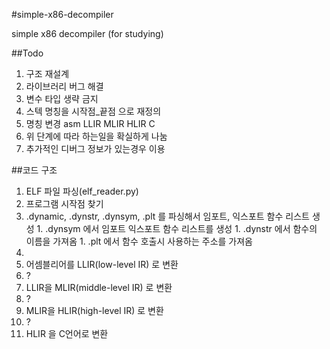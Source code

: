 #simple-x86-decompiler

simple x86 decompiler (for studying)

##Todo
  1. 구조 재설계
  1. 라이브러리 버그 해결
  1. 변수 타입 생략 금지
  1. 스텍 명칭을 시작점_끝점 으로 재정의
  1. 명칭 변경 asm LLIR MLIR HLIR C
  1. 위 단계에 따라 하는일을 확실하게 나눔
  1. 추가적인 디버그 정보가 있는경우 이용

##코드 구조
1. ELF 파일 파싱(elf_reader.py)
  1. 프로그램 시작점 찾기
  1. .dynamic, .dynstr, .dynsym, .plt 를 파싱해서 임포트, 익스포트 함수 리스트 생성
    1. .dynsym 에서 임포트 익스포트 함수 리스트를 생성
    1. .dynstr 에서 함수의 이름을 가져옴
    1. .plt 에서 함수 호출시 사용하는 주소를 가져옴
  1. 
1. 어셈블리어를 LLIR(low-level IR) 로 변환
  1. ?
1. LLIR을 MLIR(middle-level IR) 로 변환
  1. ?
1. MLIR을 HLIR(high-level IR) 로 변환
  1. ?
1. HLIR 을 C언어로 변환
